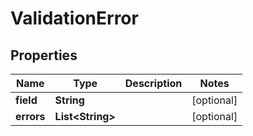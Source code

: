 

# ValidationError


## Properties

| Name | Type | Description | Notes |
|------------ | ------------- | ------------- | -------------|
|**field** | **String** |  |  [optional] |
|**errors** | **List&lt;String&gt;** |  |  [optional] |



